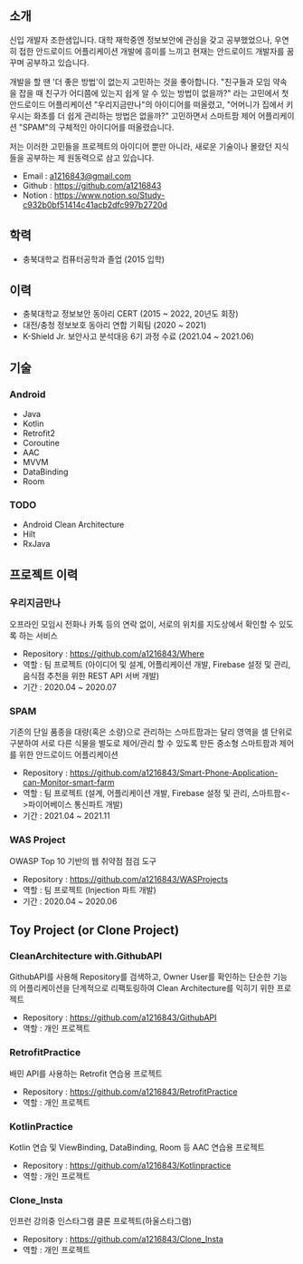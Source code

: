 ## 소개
신입 개발자 조한샘입니다. 대학 재학중엔 정보보안에 관심을 갖고 공부했었으나, 우연히 접한 안드로이드 어플리케이션 개발에 흥미를 느끼고 현재는 안드로이드 개발자를 꿈꾸며 공부하고 있습니다.

개발을 할 땐 '더 좋은 방법'이 없는지 고민하는 것을 좋아합니다. "친구들과 모임 약속을 잡을 때 친구가 어디쯤에 있는지 쉽게 알 수 있는 방법이 없을까?" 라는 고민에서 첫 안드로이드 어플리케이션 "우리지금만나"의 아이디어를 떠올렸고,
"어머니가 집에서 키우시는 화초를 더 쉽게 관리하는 방법은 없을까?" 고민하면서 스마트팜 제어 어플리케이션 "SPAM"의 구체적인 아이디어를 떠올렸습니다.

저는 이러한 고민들을 프로젝트의 아이디어 뿐만 아니라, 새로운 기술이나 몰랐던 지식들을 공부하는 제 원동력으로 삼고 있습니다.


* Email : a1216843@gmail.com
* Github : https://github.com/a1216843
* Notion : https://www.notion.so/Study-c932b0bf51414c41acb2dfc997b2720d

## 학력
* 충북대학교 컴퓨터공학과 졸업 (2015 입학)

## 이력
* 충북대학교 정보보안 동아리 CERT (2015 ~ 2022, 20년도 회장)
* 대전/충청 정보보호 동아리 연합 기획팀 (2020 ~ 2021)
* K-Shield Jr. 보안사고 분석대응 6기 과정 수료 (2021.04 ~ 2021.06)

## 기술
### Android
* Java
* Kotlin
* Retrofit2
* Coroutine
* AAC
* MVVM
* DataBinding
* Room
### TODO
* Android Clean Architecture
* Hilt
* RxJava

## 프로젝트 이력
### 우리지금만나
오프라인 모임시 전화나 카톡 등의 연락 없이, 서로의 위치를 지도상에서 확인할 수 있도록 하는 서비스

* Repository : https://github.com/a1216843/Where
* 역할 : 팀 프로젝트 (아이디어 및 설계, 어플리케이션 개발, Firebase 설정 및 관리, 음식점 추천을 위한 REST API 서버 개발)
* 기간 : 2020.04 ~ 2020.07
### SPAM
기존의 단일 품종을 대량(혹은 소량)으로 관리하는 스마트팜과는 달리 영역을 셀 단위로 구분하여 서로 다른 식물을 별도로 제어/관리 할 수 있도록 만든 중소형 스마트팜과 제어를 위한 안드로이드 어플리케이션

* Repository : https://github.com/a1216843/Smart-Phone-Application-can-Monitor-smart-farm
* 역할 : 팀 프로젝트 (설계, 어플리케이션 개발, Firebase 설정 및 관리, 스마트팜<->파이어베이스 통신파트 개발)
* 기간 : 2021.04 ~ 2021.11
### WAS Project
OWASP Top 10 기반의 웹 취약점 점검 도구

* Repository : https://github.com/a1216843/WASProjects
* 역할 : 팀 프로젝트 (Injection 파트 개발)
* 기간 : 2020.04 ~ 2020.06

## Toy Project (or Clone Project)
### CleanArchitecture with.GithubAPI
GithubAPI를 사용해 Repository를 검색하고, Owner User를 확인하는 단순한 기능의 어플리케이션을 단계적으로 리팩토링하여 Clean Architecture를 익히기 위한 프로젝트

* Repository : https://github.com/a1216843/GithubAPI
* 역할 : 개인 프로젝트

### RetrofitPractice
배민 API를 사용하는 Retrofit 연습용 프로젝트

* Repository : https://github.com/a1216843/RetrofitPractice
* 역할 : 개인 프로젝트

### KotlinPractice
Kotlin 연습 및 ViewBinding, DataBinding, Room 등 AAC 연습용 프로젝트

* Repository : https://github.com/a1216843/Kotlinpractice
* 역할 : 개인 프로젝트

### Clone_Insta
인프런 강의중 인스타그램 클론 프로젝트(하울스타그램)

* Repository : https://github.com/a1216843/Clone_Insta
* 역할 : 개인 프로젝트

